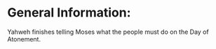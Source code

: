 # General Information:

Yahweh finishes telling Moses what the people must do on the Day of Atonement.